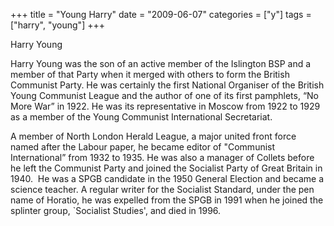 +++
title = "Young Harry"
date = "2009-06-07"
categories = ["y"]
tags = ["harry", "young"]
+++

Harry Young

Harry Young was the son of an active member of the Islington BSP and a member of that Party when it merged with others to form the British Communist Party. He was certainly the first National Organiser of the British Young Communist League and the author of one of its first pamphlets, “No More War” in 1922. He was its representative in Moscow from 1922 to 1929 as a member of the Young Communist International Secretariat. 

A member of North London Herald League, a major united front force named after the Labour paper, he became editor of "Communist International” from 1932 to 1935. He was also a manager of Collets before he left the Communist Party and joined the Socialist Party of Great Britain in 1940.  He was a SPGB candidate in the 1950 General Election and became a science teacher. A regular writer for the Socialist Standard, under the pen name of Horatio, he was expelled from the SPGB in 1991 when he joined the splinter group, \`Socialist Studies', and died in 1996.
